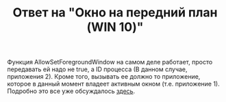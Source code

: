 ﻿---
title: "Ответ на \"Окно на передний план (WIN 10)\""
se.owner.user_id: 240512
se.owner.display_name: "MSDN.WhiteKnight"
se.owner.link: "https://ru.stackoverflow.com/users/240512/msdn-whiteknight"
se.answer_id: 927611
se.question_id: 625790
se.post_type: answer
se.score: 0
se.is_accepted: False
---
<p>Функция AllowSetForegroundWindow на самом деле работает, просто передавать ей надо не true, а ID процесса (В данном случае, приложения 2). Кроме того, вызывать ее должно то приложение, которое в данный момент владеет активным окном (т.е. приложение 1). Подробно это все уже обсуждалось <a href="https://ru.stackoverflow.com/questions/831776/c-winforms-single-instance-%D0%B8-%D0%B0%D0%BA%D1%82%D0%B8%D0%B2%D0%B0%D1%86%D0%B8%D1%8F-%D0%BE%D0%BA%D0%BD%D0%B0-%D0%BF%D1%80%D0%B8-%D0%BF%D0%BE%D0%B2%D1%82%D0%BE%D1%80%D0%BD%D0%BE%D0%BC-%D0%B7%D0%B0%D0%BF%D1%83%D1%81%D0%BA%D0%B5">здесь</a>.  </p>
